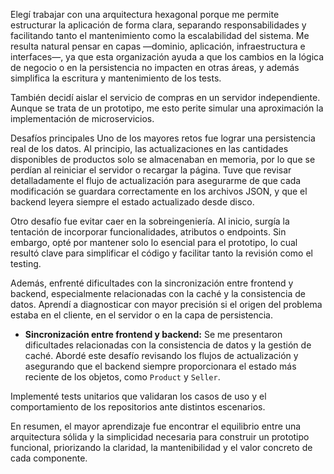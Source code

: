 Elegí trabajar con una arquitectura hexagonal porque me permite estructurar la aplicación de forma clara, separando responsabilidades y facilitando tanto el mantenimiento como la escalabilidad del sistema. Me resulta natural pensar en capas —dominio, aplicación, infraestructura e interfaces—, ya que esta organización ayuda a que los cambios en la lógica de negocio o en la persistencia no impacten en otras áreas, y además simplifica la escritura y mantenimiento de los tests.

También decidí aislar el servicio de compras en un servidor independiente. Aunque se trata de un prototipo, me esto perite simular una aproximación la implementación de microservicios.

Desafíos principales
Uno de los mayores retos fue lograr una persistencia real de los datos. Al principio, las actualizaciones en las cantidades disponibles de productos solo se almacenaban en memoria, por lo que se perdían al reiniciar el servidor o recargar la página. Tuve que revisar detalladamente el flujo de actualización para asegurarme de que cada modificación se guardara correctamente en los archivos JSON, y que el backend leyera siempre el estado actualizado desde disco.

Otro desafío fue evitar caer en la sobreingeniería. Al inicio, surgía la tentación de incorporar funcionalidades, atributos o endpoints. Sin embargo, opté por mantener solo lo esencial para el prototipo, lo cual resultó clave para simplificar el código y facilitar tanto la revisión como el testing.

Además, enfrenté dificultades con la sincronización entre frontend y backend, especialmente relacionadas con la caché y la consistencia de datos. Aprendí a diagnosticar con mayor precisión si el origen del problema estaba en el cliente, en el servidor o en la capa de persistencia.

- **Sincronización entre frontend y backend:** Se me presentaron dificultades relacionadas con la consistencia de datos y la gestión de caché. Abordé este desafío revisando los flujos de actualización y asegurando que el backend siempre proporcionara el estado más reciente de los objetos, como `Product` y `Seller`.

Implementé tests unitarios que validaran los casos de uso y el comportamiento de los repositorios ante distintos escenarios.

En resumen, el mayor aprendizaje fue encontrar el equilibrio entre una arquitectura sólida y la simplicidad necesaria para construir un prototipo funcional, priorizando la claridad, la mantenibilidad y el valor concreto de cada componente.

